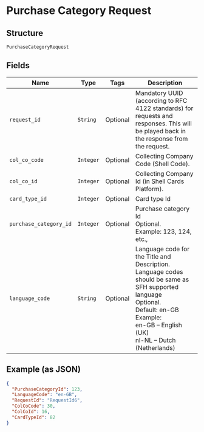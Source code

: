 
# Purchase Category Request

## Structure

`PurchaseCategoryRequest`

## Fields

| Name | Type | Tags | Description |
|  --- | --- | --- | --- |
| `request_id` | `String` | Optional | Mandatory UUID (according to RFC 4122 standards) for requests and responses. This will be played back in the response from the request. |
| `col_co_code` | `Integer` | Optional | Collecting Company Code (Shell Code). |
| `col_co_id` | `Integer` | Optional | Collecting Company Id (in Shell Cards Platform). |
| `card_type_id` | `Integer` | Optional | Card type Id |
| `purchase_category_id` | `Integer` | Optional | Purchase category Id<br>Optional.<br>Example: 123, 124, etc., |
| `language_code` | `String` | Optional | Language code for the Title and Description.<br>Language codes should be same as SFH supported language<br>Optional.<br>Default: en-GB<br>Example:<br>en-GB – English (UK)<br>nl-NL – Dutch (Netherlands) |

## Example (as JSON)

```json
{
  "PurchaseCategoryId": 123,
  "LanguageCode": "en-GB",
  "RequestId": "RequestId6",
  "ColCoCode": 30,
  "ColCoId": 16,
  "CardTypeId": 82
}
```

